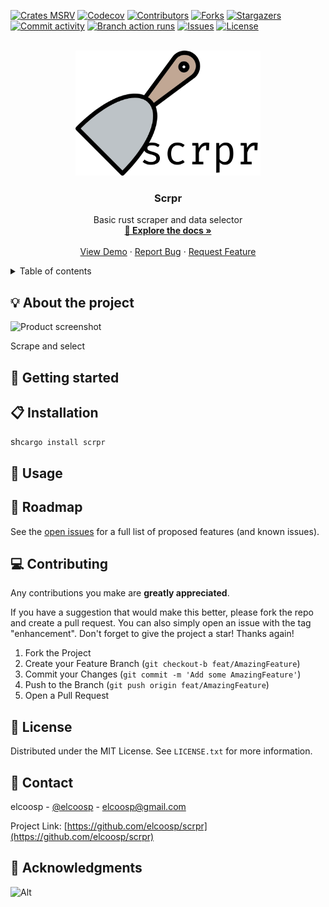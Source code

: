 <a id="readme-top"></a>
<!-- PROJECT SHIELDS -->
[![Crates MSRV][crates-msrv-shield]][crates-msrv-url]
[![Codecov][codecov-shield]][codecov-url]
[![Contributors][contributors-shield]][contributors-url]
[![Forks][forks-shield]][forks-url]
[![Stargazers][stargazers-shield]][stargazers-url]
[![Commit activity][commit-activity-shield]][commit-activity-url]
[![Branch action runs][branch-action-runs-shield]][branch-action-runs-url]
[![Issues][issues-shield]][issues-url]
[![License][license-shield]][license-url]

<!-- PROJECT LOGO -->
<br />
<div align="center">
  <a href="https://github.com/elcoosp/scrpr">
    <img src="https://raw.githubusercontent.com/elcoosp/scrpr/HEAD/images/logo.png" style="max-height: 200px; object-fit: contain;" alt="Logo">
  </a>
  <h3 align="center">Scrpr</h3>
  
  <p align="center">
    Basic rust scraper and data selector
    <br />
    <a href="https://github.com/elcoosp/scrpr"><strong>📖 Explore the docs »</strong></a>
    <br />
    <br />
    <a href="https://github.com/elcoosp/scrpr">View Demo</a>
    ·
    <a href="https://github.com/elcoosp/scrpr/issues/new?labels=bug&template=-bug-report--from-readme.md">Report Bug</a>
    ·
    <a href="https://github.com/elcoosp/scrpr/issues/new?labels=enhancement&template=feature-request---from-readme.md">Request Feature</a>
  </p>
</div>

<!-- TABLE OF CONTENTS -->
<details>
  <summary>Table of contents</summary>
  <ol>
   <li><a href="#about-the-project">💡 About the project</a></li>
   <li><a href="#getting-started">🎉 Getting started</a></li>
   <li><a href="#installation">📋 Installation</a></li>
   <li><a href="#usage">🔧 Usage</a></li>
   <li><a href="#roadmap">🚀 Roadmap</a></li>
   <li><a href="#contributing">💻 Contributing</a></li>
   <li><a href="#license">📄 License</a></li>
   <li><a href="#contact">📨 Contact</a></li>
   <li><a href="#acknowledgments">👏 Acknowledgments</a></li>
  </ol>
</details>

## 💡 About the project

<img src="images/screenshot.gif" alt="Product screenshot" />
  
Scrape and select

## 🎉 Getting started

## 📋 Installation

sh```cargo install scrpr```

## 🔧 Usage

## 🚀 Roadmap

See the [open issues](https://github.com/elcoosp/scrpr/issues) for a full list of proposed features (and known issues).

## 💻 Contributing

Any contributions you make are **greatly appreciated**.

If you have a suggestion that would make this better, please fork the repo and create a pull request. You can also simply open an issue with the tag "enhancement".
Don't forget to give the project a star! Thanks again!

1. Fork the Project
2. Create your Feature Branch (`git checkout-b feat/AmazingFeature`)
3. Commit your Changes (`git commit -m 'Add some AmazingFeature'`)
4. Push to the Branch (`git push origin feat/AmazingFeature`)
5. Open a Pull Request

## 📄 License

Distributed under the MIT License. See `LICENSE.txt` for more information.

## 📨 Contact

elcoosp - [@elcoosp](https://twitter.com/elcoosp) - [elcoosp@gmail.com](elcoosp@gmail.com)

Project Link: [https://github.com/elcoosp/scrpr](https://github.com/elcoosp/scrpr)

## 👏 Acknowledgments

<!--MARKDOWN LINKS & IMAGES-- >
<!--https://www.markdownguide.org/basic-syntax/#reference-style-links -->
![Alt](https://repobeats.axiom.co/api/embed/60664cec3ecf2933bc6c9067f78822346f013fba.svg "Repobeats analytics image")

[crates-msrv-shield]: https://img.shields.io/crates/msrv/scrpr.svg?style=for-the-badge
[crates-msrv-url]: https://crates.io/crates/scrpr
[codecov-shield]: https://img.shields.io/codecov/c/github/elcoosp/scrpr/main.svg?style=for-the-badge
[codecov-url]: https://codecov.io/github/elcoosp/scrpr
[contributors-shield]: https://img.shields.io/github/contributors/elcoosp/scrpr.svg?style=for-the-badge
[contributors-url]: https://github.com/elcoosp/scrpr/graphs/contributors
[forks-shield]: https://img.shields.io/github/forks/elcoosp/scrpr.svg?style=for-the-badge
[forks-url]: https://github.com/elcoosp/scrpr/network/members
[stargazers-shield]: https://img.shields.io/github/stars/elcoosp/scrpr.svg?style=for-the-badge
[stargazers-url]: https://github.com/elcoosp/scrpr/stargazers
[commit-activity-shield]: https://img.shields.io/github/commit-activity/w/elcoosp/scrpr.svg?style=for-the-badge
[commit-activity-url]: https://github.com/elcoosp/scrpr/commits
[branch-action-runs-shield]: https://img.shields.io/github/check-runs/elcoosp/scrpr/main.svg?style=for-the-badge
[branch-action-runs-url]: https://github.com/elcoosp/scrpr/actions?query=branch%3Amain
[issues-shield]: https://img.shields.io/github/license/elcoosp/scrpr.svg?style=for-the-badge
[issues-url]: https://github.com/elcoosp/scrpr/issues
[license-shield]: https://img.shields.io/github/license/elcoosp/scrpr.svg?style=for-the-badge
[license-url]: https://github.com/elcoosp/scrpr/blob/master/LICENSE.txt

